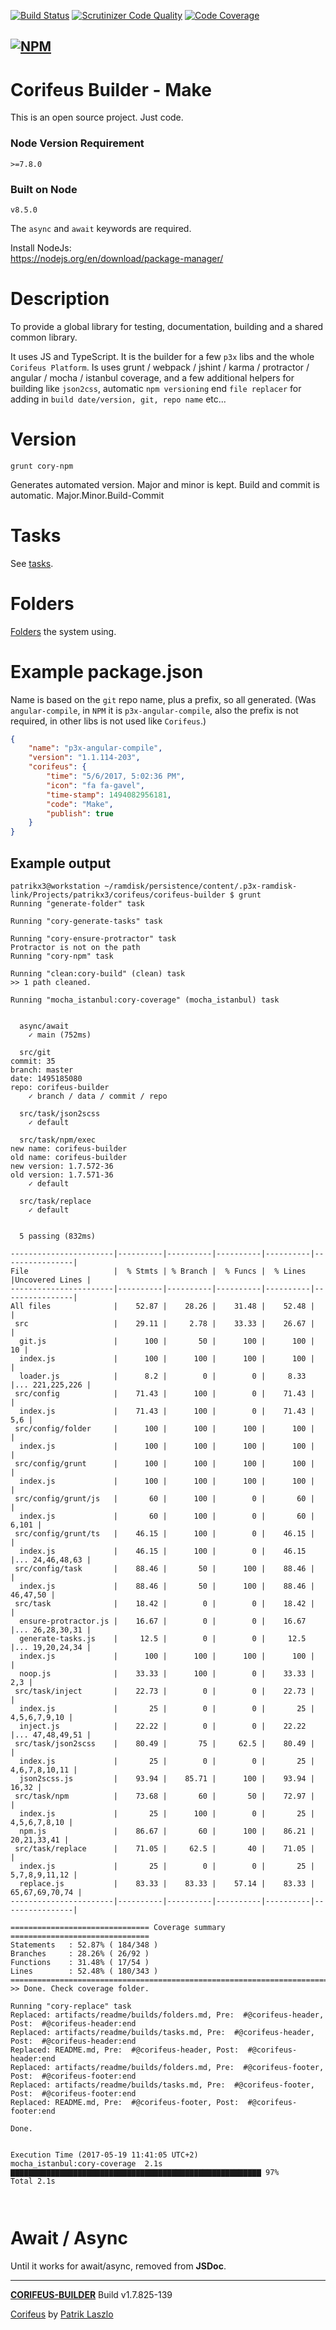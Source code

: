 [//]: #@corifeus-header

 [![Build Status](https://travis-ci.org/patrikx3/corifeus-builder.svg?branch=master)](https://travis-ci.org/patrikx3/corifeus-builder)  [![Scrutinizer Code Quality](https://scrutinizer-ci.com/g/patrikx3/corifeus-builder/badges/quality-score.png?b=master)](https://scrutinizer-ci.com/g/patrikx3/corifeus-builder/?branch=master)  [![Code Coverage](https://scrutinizer-ci.com/g/patrikx3/corifeus-builder/badges/coverage.png?b=master)](https://scrutinizer-ci.com/g/patrikx3/corifeus-builder/?branch=master)  
 
  
[![NPM](https://nodei.co/npm/corifeus-builder.png?downloads=true&downloadRank=true&stars=true)](https://www.npmjs.com/package/corifeus-builder/)
---
# Corifeus Builder - Make

This is an open source project. Just code.

### Node Version Requirement 
``` 
>=7.8.0 
```  
   
### Built on Node 
``` 
v8.5.0
```   
   
The ```async``` and ```await``` keywords are required.

Install NodeJs:    
https://nodejs.org/en/download/package-manager/    

# Description  

                        
[//]: #@corifeus-header:end




To provide a global library for testing, documentation, building and a shared common library. 

It uses JS and TypeScript. It is the builder for a few ```p3x``` libs and the whole ```Corifeus Platform```. Is uses grunt / webpack / jshint / karma / protractor / angular / mocha / istanbul coverage, and a few additional helpers for building like ```json2css```, automatic ```npm versioning``` end ```file replacer``` for adding in ```build date/version, git, repo name``` etc...   


# Version
```grunt cory-npm```

Generates automated version. Major and minor is kept. Build and commit is automatic.
Major.Minor.Build-Commit

# Tasks
See [tasks](artifacts/readme/builds/tasks.md).

# Folders
[Folders](artifacts/readme/builds/folders.md) the system using.  


# Example package.json
Name is based on the ```git``` repo name, plus a prefix, so all generated. (Was ```angular-compile```, in ```NPM``` it is ```p3x-angular-compile```, also the prefix is not required, in other libs is not used like ```Corifeus```.)

```json
{
    "name": "p3x-angular-compile",
    "version": "1.1.114-203",
    "corifeus": {
        "time": "5/6/2017, 5:02:36 PM",
        "icon": "fa fa-gavel",
        "time-stamp": 1494082956181,
        "code": "Make",
        "publish": true
    }
}    
```

## Example output
```text
patrikx3@workstation ~/ramdisk/persistence/content/.p3x-ramdisk-link/Projects/patrikx3/corifeus/corifeus-builder $ grunt
Running "generate-folder" task

Running "cory-generate-tasks" task

Running "cory-ensure-protractor" task
Protractor is not on the path
Running "cory-npm" task

Running "clean:cory-build" (clean) task
>> 1 path cleaned.

Running "mocha_istanbul:cory-coverage" (mocha_istanbul) task


  async/await
    ✓ main (752ms)

  src/git
commit: 35
branch: master
date: 1495185080
repo: corifeus-builder
    ✓ branch / data / commit / repo

  src/task/json2scss
    ✓ default

  src/task/npm/exec
new name: corifeus-builder
old name: corifeus-builder
new version: 1.7.572-36
old version: 1.7.571-36
    ✓ default

  src/task/replace
    ✓ default


  5 passing (832ms)

-----------------------|----------|----------|----------|----------|----------------|
File                   |  % Stmts | % Branch |  % Funcs |  % Lines |Uncovered Lines |
-----------------------|----------|----------|----------|----------|----------------|
All files              |    52.87 |    28.26 |    31.48 |    52.48 |                |
 src                   |    29.11 |     2.78 |    33.33 |    26.67 |                |
  git.js               |      100 |       50 |      100 |      100 |             10 |
  index.js             |      100 |      100 |      100 |      100 |                |
  loader.js            |      8.2 |        0 |        0 |     8.33 |... 221,225,226 |
 src/config            |    71.43 |      100 |        0 |    71.43 |                |
  index.js             |    71.43 |      100 |        0 |    71.43 |            5,6 |
 src/config/folder     |      100 |      100 |      100 |      100 |                |
  index.js             |      100 |      100 |      100 |      100 |                |
 src/config/grunt      |      100 |      100 |      100 |      100 |                |
  index.js             |      100 |      100 |      100 |      100 |                |
 src/config/grunt/js   |       60 |      100 |        0 |       60 |                |
  index.js             |       60 |      100 |        0 |       60 |          6,101 |
 src/config/grunt/ts   |    46.15 |      100 |        0 |    46.15 |                |
  index.js             |    46.15 |      100 |        0 |    46.15 |... 24,46,48,63 |
 src/config/task       |    88.46 |       50 |      100 |    88.46 |                |
  index.js             |    88.46 |       50 |      100 |    88.46 |       46,47,50 |
 src/task              |    18.42 |        0 |        0 |    18.42 |                |
  ensure-protractor.js |    16.67 |        0 |        0 |    16.67 |... 26,28,30,31 |
  generate-tasks.js    |     12.5 |        0 |        0 |     12.5 |... 19,20,24,34 |
  index.js             |      100 |      100 |      100 |      100 |                |
  noop.js              |    33.33 |      100 |        0 |    33.33 |            2,3 |
 src/task/inject       |    22.73 |        0 |        0 |    22.73 |                |
  index.js             |       25 |        0 |        0 |       25 |   4,5,6,7,9,10 |
  inject.js            |    22.22 |        0 |        0 |    22.22 |... 47,48,49,51 |
 src/task/json2scss    |    80.49 |       75 |     62.5 |    80.49 |                |
  index.js             |       25 |        0 |        0 |       25 |  4,6,7,8,10,11 |
  json2scss.js         |    93.94 |    85.71 |      100 |    93.94 |          16,32 |
 src/task/npm          |    73.68 |       60 |       50 |    72.97 |                |
  index.js             |       25 |      100 |        0 |       25 |   4,5,6,7,8,10 |
  npm.js               |    86.67 |       60 |      100 |    86.21 |    20,21,33,41 |
 src/task/replace      |    71.05 |     62.5 |       40 |    71.05 |                |
  index.js             |       25 |        0 |        0 |       25 |  5,7,8,9,11,12 |
  replace.js           |    83.33 |    83.33 |    57.14 |    83.33 | 65,67,69,70,74 |
-----------------------|----------|----------|----------|----------|----------------|

=============================== Coverage summary ===============================
Statements   : 52.87% ( 184/348 )
Branches     : 28.26% ( 26/92 )
Functions    : 31.48% ( 17/54 )
Lines        : 52.48% ( 180/343 )
================================================================================
>> Done. Check coverage folder.

Running "cory-replace" task
Replaced: artifacts/readme/builds/folders.md, Pre:  #@corifeus-header, Post:  #@corifeus-header:end
Replaced: artifacts/readme/builds/tasks.md, Pre:  #@corifeus-header, Post:  #@corifeus-header:end
Replaced: README.md, Pre:  #@corifeus-header, Post:  #@corifeus-header:end
Replaced: artifacts/readme/builds/folders.md, Pre:  #@corifeus-footer, Post:  #@corifeus-footer:end
Replaced: artifacts/readme/builds/tasks.md, Pre:  #@corifeus-footer, Post:  #@corifeus-footer:end
Replaced: README.md, Pre:  #@corifeus-footer, Post:  #@corifeus-footer:end

Done.


Execution Time (2017-05-19 11:41:05 UTC+2)
mocha_istanbul:cory-coverage  2.1s  ▇▇▇▇▇▇▇▇▇▇▇▇▇▇▇▇▇▇▇▇▇▇▇▇▇▇▇▇▇▇▇▇▇▇▇▇▇▇▇▇▇▇▇▇▇▇▇▇▇▇▇▇▇▇▇▇ 97%
Total 2.1s



```


# Await /  Async

Until it works for await/async, removed from **JSDoc**.


[//]: #@corifeus-footer

---

[**CORIFEUS-BUILDER**](https://pages.corifeus.com/corifeus-builder) Build v1.7.825-139

[Corifeus](http://www.corifeus.com) by [Patrik Laszlo](http://patrikx3.com)

[//]: #@corifeus-footer:end